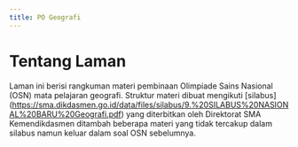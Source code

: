 ```yaml
---
title: PO Geografi
---
```


# Tentang Laman
Laman ini berisi rangkuman materi pembinaan Olimpiade Sains Nasional (OSN) mata pelajaran geografi.
Struktur materi dibuat mengikuti [silabus] (https://sma.dikdasmen.go.id/data/files/silabus/9.%20SILABUS%20NASIONAL%20BARU%20Geografi.pdf) yang diterbitkan oleh Direktorat SMA Kemendikdasmen ditambah beberapa materi yang tidak tercakup dalam silabus namun keluar dalam soal OSN sebelumnya.
